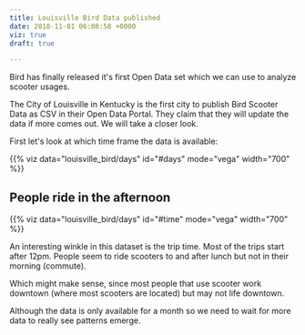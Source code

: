 ```yaml
---
title: Louisville Bird Data published
date: 2018-11-01 06:08:58 +0000
viz: true
draft: true

---
```

Bird has finally released it's first Open Data set which we can use to analyze scooter usages.

The City of Louisville in Kentucky is the first city to publish Bird Scooter Data as CSV in their Open Data Portal. They claim that they will update the data if more comes out. We will take a closer look.

First let's look at which time frame the data is available:

<div id="days" height="400"></div> {{% viz data="louisville_bird/days" id="#days" mode="vega" width="700" %}}

## People ride in the afternoon

<div id="time" height="400"></div>{{% viz data="louisville_bird/days" id="#time" mode="vega" width="700" %}}

An interesting winkle in this dataset is the trip time. Most of the trips start after 12pm. People seem to ride scooters to and after lunch but not in their morning (commute). 

Which might make sense, since most people that use scooter work downtown (where most scooters are located) but may not life downtown. 

Although the data is only available for a month so we need to wait for more data to really see patterns emerge. 